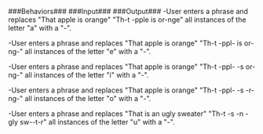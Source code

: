 ###Behaviors###                   ###Input###                   ###Output###
-User enters a phrase and replaces   "That apple is orange"    "Th-t -pple is or-nge"
  all instances of the letter "a"
  with a "-".

-User enters a phrase and replaces   "That apple is orange"    "Th-t -ppl- is or-ng-"
  all instances of the letter "e"
  with a "-".

-User enters a phrase and replaces   "That apple is orange"    "Th-t -ppl- -s or-ng-"
  all instances of the letter "i"
  with a "-".

-User enters a phrase and replaces   "That apple is orange"    "Th-t -ppl- -s -r-ng-"
  all instances of the letter "o"
  with a "-".

-User enters a phrase and replaces   "That is an ugly sweater"  "Th-t -s -n -gly sw--t-r"
  all instances of the letter "u"
  with a "-".
